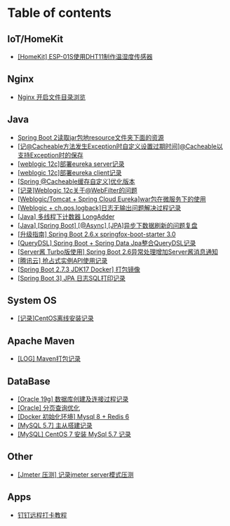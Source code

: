 # Table of contents

## IoT/HomeKit

* [\[HomeKit\] ESP-01S使用DHT11制作温湿度传感器](README.md)

## Nginx

* [Nginx 开启文件目录浏览](nginx/nginx-kai-qi-wen-jian-mu-lu-liu-lan.md)

## Java

* [Spring Boot 2读取jar包地resource文件夹下面的资源](java/spring-boot-2-du-qu-jar-bao-di-resource-wen-jian-jia-xia-mian-de-zi-yuan.md)
* [\[记@Cacheable方法发生Exception时自定义设置过期时间\]@Cacheable以支持Exception时的保存](java/ji-cacheable-fang-fa-fa-sheng-exception-shi-zi-ding-yi-she-zhi-guo-qi-shi-jian-cacheable-yi-zhi-chi.md)
* [\[weblogic 12c\]部署eureka server记录](java/weblogic-12c-bu-shu-eureka-server-ji-lu.md)
* [\[weblogic 12c\]部署eureka client记录](java/weblogic-12c-bu-shu-eureka-client-ji-lu.md)
* [\[Spring @Cacheable缓存自定义\]优化版本](java/spring-cacheable-huan-cun-zi-ding-yi-you-hua-ban-ben.md)
* [\[记录\]Weblogic 12c关于@WebFilter的问题](java/ji-lu-weblogic-12c-guan-yu-webfilter-de-wen-ti.md)
* [\[Weblogic/Tomcat + Spring Cloud Eureka\]war包在微服务下的使用](java/weblogictomcat-+-spring-cloud-eurekawar-bao-zai-wei-fu-wu-xia-de-shi-yong.md)
* [\[Weblogic + ch.qos.logback\]日志无输出问题解决过程记录](java/weblogic-+-ch.qos.logback-ri-zhi-wu-shu-chu-wen-ti-jie-jue-guo-cheng-ji-lu.md)
* [\[Java\] 多线程下计数器 LongAdder](java/java-duo-xian-cheng-xia-ji-shu-qi-longadder.md)
* [\[Java\] \[Spring Boot\] \[@Async\] \[JPA\]异步下数据刷新的问题复盘](java/java-spring-boot-async-jpa-yi-bu-xia-shu-ju-shua-xin-de-wen-ti-fu-pan.md)
* [\[升级指南\] Spring Boot 2.6.x springfox-boot-starter 3.0](java/sheng-ji-zhi-nan-spring-boot-2.6.x-springfoxbootstarter-3.0.md)
* [\[QueryDSL\] Spring Boot + Spring Data Jpa整合QueryDSL记录](java/querydsl-spring-boot-+-spring-data-jpa-zheng-he-querydsl-ji-lu.md)
* [\[Server酱 Turbo版使用\] Spring Boot 2.6异常处理增加Server酱消息通知](java/server-jiang-turbo-ban-shi-yong-spring-boot-2.6-yi-chang-chu-li-zeng-jia-server-jiang-xiao-xi-tong-z.md)
* [\[腾讯云\] 抢占式实例API使用记录](java/teng-xun-yun-qiang-zhan-shi-shi-li-api-shi-yong-ji-lu.md)
* [\[Spring Boot 2.7.3 JDK17 Docker\] 打包镜像](java/spring-boot-2.7.3-jdk17-docker-da-bao-jing-xiang.md)
* [\[Spring Boot 3\] JPA 日志SQL打印记录](java/spring-boot-3-jpa-ri-zhi-sql-da-yin-ji-lu.md)

## System OS

* [\[记录\]CentOS离线安装记录](system-os/ji-lu-centos-li-xian-an-zhuang-ji-lu.md)

## Apache Maven

* [\[LOG\] Maven打包记录](apache-maven/log-maven-da-bao-ji-lu.md)

## DataBase

* [\[Oracle 19g\] 数据库创建及连接过程记录](database/oracle-19g-shu-ju-ku-chuang-jian-ji-lian-jie-guo-cheng-ji-lu.md)
* [\[Oracle\] 分页查询优化](database/oracle-fen-ye-cha-xun-you-hua.md)
* [\[Docker 初始化环境\] Mysql 8 + Redis 6](database/docker-chu-shi-hua-huan-jing-mysql-8-+-redis-6.md)
* [\[MySQL 5.7\] 主从搭建记录](database/mysql-5.7-zhu-cong-da-jian-ji-lu.md)
* [\[MySQL\] CentOS 7 安装 MySql 5.7 记录](database/mysql-centos-7-an-zhuang-mysql-5.7-ji-lu.md)

## Other

* [\[Jmeter 压测\] 记录jmeter server模式压测](other/jmeter-ya-ce-ji-lu-jmeter-server-mo-shi-ya-ce.md)

## Apps

* [钉钉远程打卡教程](apps/ding-ding-yuan-cheng-da-ka-jiao-cheng.md)
